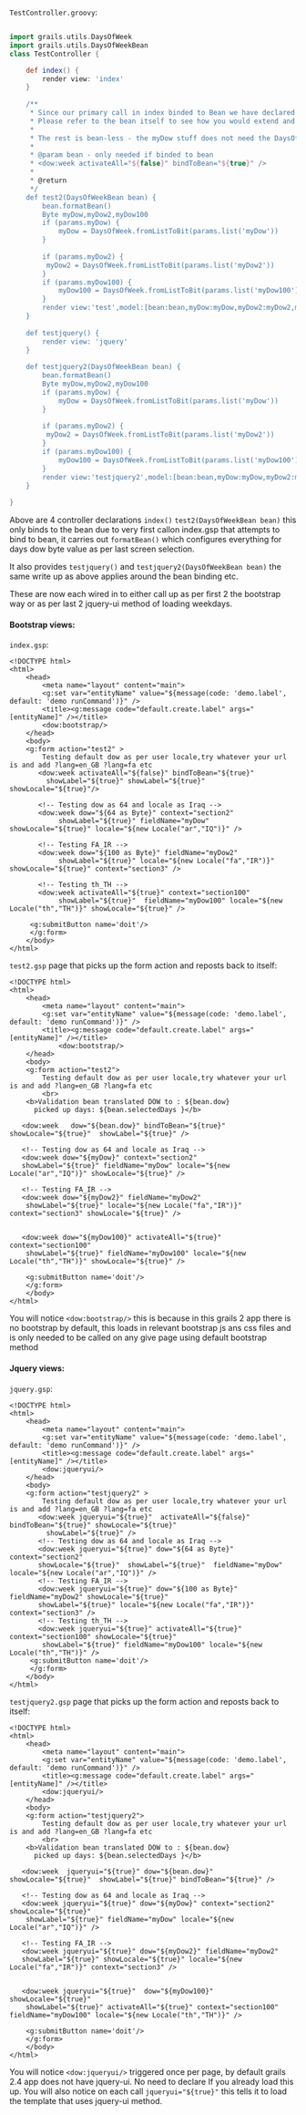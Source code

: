 
`TestController.groovy`:

```groovy

import grails.utils.DaysOfWeek
import grails.utils.DaysOfWeekBean
class TestController {

	def index() {
		render view: 'index'
	}
	
	/**
	 * Since our primary call in index binded to Bean we have declared the bean in this instance
	 * Please refer to the bean itself to see how you would extend and reuse in your own custom validation etc.
	 * 
	 * The rest is bean-less - the myDow stuff does not need the DaysOfWeekBean bean defined in test2 method.
	 * 
	 * @param bean - only needed if binded to bean
	 * <dow:week activateAll="${false}" bindToBean="${true}" />
	 * 
	 * @return 
	 */
	def test2(DaysOfWeekBean bean) {
		bean.formatBean()
		Byte myDow,myDow2,myDow100
		if (params.myDow) {	
			myDow = DaysOfWeek.fromListToBit(params.list('myDow'))
		}
		
		if (params.myDow2) {
		 myDow2 = DaysOfWeek.fromListToBit(params.list('myDow2'))
		}
		if (params.myDow100) {
			myDow100 = DaysOfWeek.fromListToBit(params.list('myDow100'))
		}
		render view:'test',model:[bean:bean,myDow:myDow,myDow2:myDow2,myDow100:myDow100]
	}
	
	def testjquery() {
		render view: 'jquery'
	}
	
	def testjquery2(DaysOfWeekBean bean) {
		bean.formatBean()
		Byte myDow,myDow2,myDow100
		if (params.myDow) {
			myDow = DaysOfWeek.fromListToBit(params.list('myDow'))
		}
		
		if (params.myDow2) {
		 myDow2 = DaysOfWeek.fromListToBit(params.list('myDow2'))
		}
		if (params.myDow100) {
			myDow100 = DaysOfWeek.fromListToBit(params.list('myDow100'))
		}
		render view:'testjquery2',model:[bean:bean,myDow:myDow,myDow2:myDow2,myDow100:myDow100]
	}
	
}
```


Above are 4 controller declarations `index()`   `test2(DaysOfWeekBean bean)` this only binds to the bean due to very first callon index.gsp that attempts to bind to bean, it carries out `formatBean()` which configures everything for days dow byte value as per last screen selection.


It also provides `testjquery()` and  `testjquery2(DaysOfWeekBean bean)` the same write up as above applies around the bean binding etc.

These are now each wired in to either call up as per first 2 the bootstrap way or as per last 2 jquery-ui method of loading weekdays.

 
#### Bootstrap views:

`index.gsp`:

```gsp
<!DOCTYPE html>
<html>
	<head>
		<meta name="layout" content="main">
		<g:set var="entityName" value="${message(code: 'demo.label', default: 'demo runCommand')}" />
		<title><g:message code="default.create.label" args="[entityName]" /></title>
		<dow:bootstrap/>
	</head>
	<body>
	<g:form action="test2" >
		Testing default dow as per user locale,try whatever your url is and add ?lang=en_GB ?lang=fa etc
	   <dow:week activateAll="${false}" bindToBean="${true}"  
	  	 showLabel="${true}" showLabel="${true}" showLocale="${true}"/>
	   
	   <!-- Testing dow as 64 and locale as Iraq -->
	   <dow:week dow="${64 as Byte}" context="section2" 
			showLabel="${true}" fieldName="myDow"  showLocale="${true}" locale="${new Locale("ar","IQ")}" />
	   
	   <!-- Testing FA_IR -->
	   <dow:week dow="${100 as Byte}" fieldName="myDow2" 
	   		showLabel="${true}" locale="${new Locale("fa","IR")}" showLocale="${true}" context="section3" />
	   
	   <!-- Testing th_TH -->
	   <dow:week activateAll="${true}" context="section100" 
	   		showLabel="${true}"  fieldName="myDow100" locale="${new Locale("th","TH")}" showLocale="${true}" />
	   
	 <g:submitButton name='doit'/>
	 </g:form>
	</body>
</html>
```

`test2.gsp` page that picks up the form action and reposts back to itself:
 
```gsp
<!DOCTYPE html>
<html>
	<head>
		<meta name="layout" content="main">
		<g:set var="entityName" value="${message(code: 'demo.label', default: 'demo runCommand')}" />
		<title><g:message code="default.create.label" args="[entityName]" /></title>
			<dow:bootstrap/>
	</head>
	<body>
	<g:form action="test2">
		Testing default dow as per user locale,try whatever your url is and add ?lang=en_GB ?lang=fa etc    
   		<br>
	<b>Validation bean translated DOW to : ${bean.dow}
	  picked up days: ${bean.selectedDays }</b>
	  
   <dow:week   dow="${bean.dow}" bindToBean="${true}" showLocale="${true}"  showLabel="${true}" />

   <!-- Testing dow as 64 and locale as Iraq -->
   <dow:week dow="${myDow}" context="section2"  
   showLabel="${true}" fieldName="myDow" locale="${new Locale("ar","IQ")}" showLocale="${true}" />
   
   <!-- Testing FA_IR -->
   <dow:week dow="${myDow2}" fieldName="myDow2" 
   	showLabel="${true}" locale="${new Locale("fa","IR")}" context="section3" showLocale="${true}" />
   
   
   <dow:week dow="${myDow100}" activateAll="${true}" context="section100" 
    showLabel="${true}" fieldName="myDow100" locale="${new Locale("th","TH")}" showLocale="${true}" />
    
 	<g:submitButton name='doit'/>
 	</g:form>
	</body>
</html>
```
You will notice `<dow:bootstrap/>` this is because in this grails 2 app there is no bootstrap by default, this loads in relevant bootstrap js ans css files and is only needed to be called on any give page using default bootstrap method


#### Jquery views:

`jquery.gsp`:

```gsp
<!DOCTYPE html>
<html>
	<head>
		<meta name="layout" content="main">
		<g:set var="entityName" value="${message(code: 'demo.label', default: 'demo runCommand')}" />
		<title><g:message code="default.create.label" args="[entityName]" /></title>
		<dow:jqueryui/>
	</head>
	<body>
	<g:form action="testjquery2" >
		Testing default dow as per user locale,try whatever your url is and add ?lang=en_GB ?lang=fa etc
	   <dow:week jqueryui="${true}"  activateAll="${false}" bindToBean="${true}" showLocale="${true}"
	     showLabel="${true}" />
	   <!-- Testing dow as 64 and locale as Iraq -->
	   <dow:week jqueryui="${true}" dow="${64 as Byte}" context="section2"  
	   showLocale="${true}"  showLabel="${true}"  fieldName="myDow" locale="${new Locale("ar","IQ")}" />
	   <!-- Testing FA_IR -->
	   <dow:week jqueryui="${true}" dow="${100 as Byte}" fieldName="myDow2" showLocale="${true}" 
	   showLabel="${true}" locale="${new Locale("fa","IR")}" context="section3" />
	   <!-- Testing th_TH -->
	   <dow:week jqueryui="${true}" activateAll="${true}" context="section100" showLocale="${true}" 
	    showLabel="${true}" fieldName="myDow100" locale="${new Locale("th","TH")}" />
	 <g:submitButton name='doit'/>
	 </g:form>
	</body>
</html>
```

`testjquery2.gsp` page that picks up the form action and reposts back to itself:
 
```gsp
<!DOCTYPE html>
<html>
	<head>
		<meta name="layout" content="main">
		<g:set var="entityName" value="${message(code: 'demo.label', default: 'demo runCommand')}" />
		<title><g:message code="default.create.label" args="[entityName]" /></title>
		<dow:jqueryui/>
	</head>
	<body>
	<g:form action="testjquery2">
		Testing default dow as per user locale,try whatever your url is and add ?lang=en_GB ?lang=fa etc    
   		<br>
	<b>Validation bean translated DOW to : ${bean.dow}
	  picked up days: ${bean.selectedDays }</b>
	  
   <dow:week  jqueryui="${true}" dow="${bean.dow}" showLocale="${true}"  showLabel="${true}" bindToBean="${true}" />

   <!-- Testing dow as 64 and locale as Iraq -->
   <dow:week jqueryui="${true}" dow="${myDow}" context="section2" showLocale="${true}"
    showLabel="${true}" fieldName="myDow" locale="${new Locale("ar","IQ")}" />
   
   <!-- Testing FA_IR -->
   <dow:week jqueryui="${true}" dow="${myDow2}" fieldName="myDow2"
   showLabel="${true}" showLocale="${true}" locale="${new Locale("fa","IR")}" context="section3" />
   
   
   <dow:week jqueryui="${true}"  dow="${myDow100}" showLocale="${true}" 
   	showLabel="${true}" activateAll="${true}" context="section100"  fieldName="myDow100" locale="${new Locale("th","TH")}" />
    
 	<g:submitButton name='doit'/>
 	</g:form>
	</body>
</html>
```

You will notice `<dow:jqueryui/>` triggered once per page, by default grails 2.4 app does not have jquery-ui. No need to declare If you already load this up. You will also notice on each call `jqueryui="${true}"` this tells it to load the template that uses jquery-ui method.


